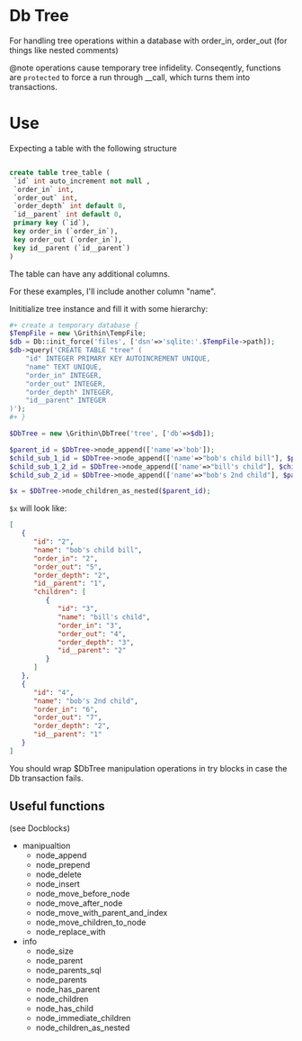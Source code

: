 
# Db Tree

For handling tree operations within a database with order_in, order_out (for things like nested comments)

@note operations cause temporary tree infidelity.  Conseqently, functions are `protected` to force a run through __call, which turns them into transactions.



# Use

Expecting a table with the following structure

```sql

create table tree_table (
 `id` int auto_increment not null ,
 `order_in` int,
 `order_out` int,
 `order_depth` int default 0,
 `id__parent` int default 0,
 primary key (`id`),
 key order_in (`order_in`),
 key order_out (`order_in`),
 key id__parent (`id__parent`)
)
```
The table can have any additional columns.

For these examples, I'll include another column "name".


Inititialize tree instance and fill it with some hierarchy:
```php
#+ create a temporary database {
$TempFile = new \Grithin\TempFile;
$db = Db::init_force('files', ['dsn'=>'sqlite:'.$TempFile->path]);
$db->query('CREATE TABLE "tree" (
	"id" INTEGER PRIMARY KEY AUTOINCREMENT UNIQUE,
	"name" TEXT UNIQUE,
	"order_in" INTEGER,
	"order_out" INTEGER,
	"order_depth" INTEGER,
	"id__parent" INTEGER
)');
#+ }

$DbTree = new \Grithin\DbTree('tree', ['db'=>$db]);

$parent_id = $DbTree->node_append(['name'=>'bob']);
$child_sub_1_id = $DbTree->node_append(['name'=>"bob's child bill"], $parent_id);
$child_sub_1_2_id = $DbTree->node_append(['name'=>"bill's child"], $child_sub_1_id);
$child_sub_2_id = $DbTree->node_append(['name'=>"bob's 2nd child"], $parent_id);

$x = $DbTree->node_children_as_nested($parent_id);
```

`$x` will look like:
```json
[
   {
      "id": "2",
      "name": "bob's child bill",
      "order_in": "2",
      "order_out": "5",
      "order_depth": "2",
      "id__parent": "1",
      "children": [
         {
            "id": "3",
            "name": "bill's child",
            "order_in": "3",
            "order_out": "4",
            "order_depth": "3",
            "id__parent": "2"
         }
      ]
   },
   {
      "id": "4",
      "name": "bob's 2nd child",
      "order_in": "6",
      "order_out": "7",
      "order_depth": "2",
      "id__parent": "1"
   }
]
```

You should wrap $DbTree manipulation operations in try blocks in case the Db transaction fails.


## Useful functions
(see Docblocks)
-  manipualtion
   -  node_append
   -  node_prepend
   -  node_delete
   -  node_insert
   -  node_move_before_node
   -  node_move_after_node
   -  node_move_with_parent_and_index
   -  node_move_children_to_node
   -  node_replace_with
-  info
   -  node_size
   -  node_parent
   -  node_parents_sql
   -  node_parents
   -  node_has_parent
   -  node_children
   -  node_has_child
   -  node_immediate_children
   -  node_children_as_nested


